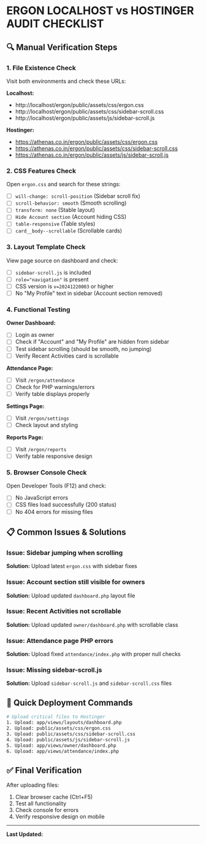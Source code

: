 # ERGON LOCALHOST vs HOSTINGER AUDIT CHECKLIST

## 🔍 Manual Verification Steps

### 1. **File Existence Check**
Visit both environments and check these URLs:

**Localhost:**
- http://localhost/ergon/public/assets/css/ergon.css
- http://localhost/ergon/public/assets/css/sidebar-scroll.css  
- http://localhost/ergon/public/assets/js/sidebar-scroll.js

**Hostinger:**
- https://athenas.co.in/ergon/public/assets/css/ergon.css
- https://athenas.co.in/ergon/public/assets/css/sidebar-scroll.css
- https://athenas.co.in/ergon/public/assets/js/sidebar-scroll.js

### 2. **CSS Features Check**
Open `ergon.css` and search for these strings:

- [ ] `will-change: scroll-position` (Sidebar scroll fix)
- [ ] `scroll-behavior: smooth` (Smooth scrolling)
- [ ] `transform: none` (Stable layout)
- [ ] `Hide Account section` (Account hiding CSS)
- [ ] `table-responsive` (Table styles)
- [ ] `card__body--scrollable` (Scrollable cards)

### 3. **Layout Template Check**
View page source on dashboard and check:

- [ ] `sidebar-scroll.js` is included
- [ ] `role="navigation"` is present
- [ ] CSS version is `v=20241220003` or higher
- [ ] No "My Profile" text in sidebar (Account section removed)

### 4. **Functional Testing**

**Owner Dashboard:**
- [ ] Login as owner
- [ ] Check if "Account" and "My Profile" are hidden from sidebar
- [ ] Test sidebar scrolling (should be smooth, no jumping)
- [ ] Verify Recent Activities card is scrollable

**Attendance Page:**
- [ ] Visit `/ergon/attendance`
- [ ] Check for PHP warnings/errors
- [ ] Verify table displays properly

**Settings Page:**
- [ ] Visit `/ergon/settings`
- [ ] Check layout and styling

**Reports Page:**
- [ ] Visit `/ergon/reports`
- [ ] Verify table responsive design

### 5. **Browser Console Check**
Open Developer Tools (F12) and check:

- [ ] No JavaScript errors
- [ ] CSS files load successfully (200 status)
- [ ] No 404 errors for missing files

## 📋 Common Issues & Solutions

### Issue: Sidebar jumping when scrolling
**Solution:** Upload latest `ergon.css` with sidebar fixes

### Issue: Account section still visible for owners
**Solution:** Upload updated `dashboard.php` layout file

### Issue: Recent Activities not scrollable
**Solution:** Upload updated `owner/dashboard.php` with scrollable class

### Issue: Attendance page PHP errors
**Solution:** Upload fixed `attendance/index.php` with proper null checks

### Issue: Missing sidebar-scroll.js
**Solution:** Upload `sidebar-scroll.js` and `sidebar-scroll.css` files

## 🚀 Quick Deployment Commands

```bash
# Upload critical files to Hostinger
1. Upload: app/views/layouts/dashboard.php
2. Upload: public/assets/css/ergon.css  
3. Upload: public/assets/css/sidebar-scroll.css
4. Upload: public/assets/js/sidebar-scroll.js
5. Upload: app/views/owner/dashboard.php
6. Upload: app/views/attendance/index.php
```

## ✅ Final Verification

After uploading files:
1. Clear browser cache (Ctrl+F5)
2. Test all functionality
3. Check console for errors
4. Verify responsive design on mobile

---

**Last Updated:** <?= date('Y-m-d H:i:s') ?>